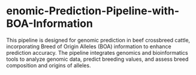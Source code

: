 # enomic-Prediction-Pipeline-with-BOA-Information
This pipeline is designed for genomic prediction in beef crossbreed cattle, incorporating Breed of Origin Alleles (BOA) information to enhance prediction accuracy.  The pipeline integrates genomics and bioinformatics tools to analyze genomic data, predict breeding values, and assess breed composition and origins of alleles.
